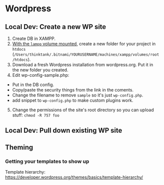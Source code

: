 # Wordpress

## Local Dev: Create a new WP site

1. Create DB in XAMPP.
2. [With the `lampp` volume mounted](stack.md?id=mount-lampp-volume), create a new folder for your project in `htdocs` (`/Users/thinktank/.bitnami/YOURUSERNAME/machines/xampp/volumes/root/htdocs`).
3. Download a fresh Wordpress installation from wordpress.org. Put it in the new folder you created.
4. Edit wp-config-sample.php:
- Put in the DB config.
- Copy/paste the security things from the link in the coments.
- Change the filename to remove `sample` so it's just `wp-config.php`.
- add snippet to `wp-config.php` to make custom plugins work.
5. Change the permissions of the site's root directory so you can upload stuff:
`chmod -R 757 foo`

## Local Dev: Pull down existing WP site

## Theming

### Getting your templates to show up

Template hierarchy: https://developer.wordpress.org/themes/basics/template-hierarchy/
